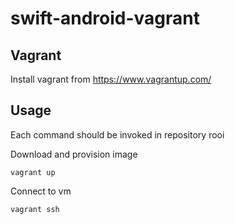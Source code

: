 # swift-android-vagrant

## Vagrant

Install vagrant from https://www.vagrantup.com/

## Usage
Each command should be invoked in repository rooi

Download and provision image
```
vagrant up
```

Connect to vm
```
vagrant ssh
```

